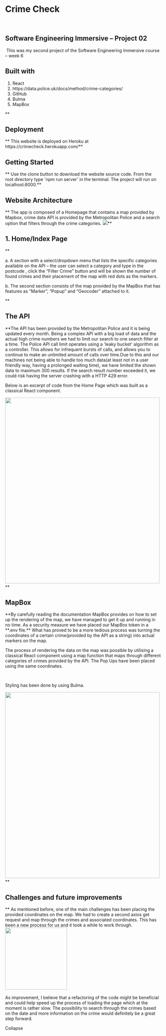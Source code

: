 **<h1>Crime Check</h1>**
​
**<h2>Software Engineering Immersive – Project 02</h2>**
​
This was my second project of the Software Engineering Immersive course – week 6
​
**<h2>Built with</h2>**
<ol>
<li>React</li>
<li>https://data.police.uk/docs/method/crime-categories/</li>
<li>GitHub</li>
<li>Bulma</i>
<li>MapBox</li>
</ol>
​
**<h2>Deployment</h2>**
This website is deployed on Heroku at https://crimecheck.herokuapp.com/
​
**<h2>Getting Started</h2>**
Use the clone button to download the website source code. From the root directory type 'npm run server' in the terminal. The project will run on localhost:8000.
​
**<h2>Website Architecture</h2>**
The app is composed of a Homepage that contains a map provided by Mapbox, crime data API is provided by the Metropolitan Police and a search option that filters through the crime categories. 
 
<img src="https://i.imgur.com/bSWocIj.png"> 
​
**<h2>1. Home/Index Page</h2>**
​
​
<p>a. A section with a select/dropdown menu that lists the specific categories available on the API – the user can select a category and type in the postcode , click the “Filter Crime” button and will be shown the number of found crimes and their placement of the map with red dots as the markers.</p>
<p>b. The second section consists of the map provided by the MapBox that has features as “Marker”, “Popup” and “Geocoder” attached to it. </p>
​
**<h2>The API</h2>**
​
The API has been provided by the Metropolitan Police and it is being updated every month. Being a complex API with a big load of data and the actual high crime numbers we had to limit our search to one search filter at a time. 
The Police API call limit operates using a 'leaky bucket' algorithm as a controller. This allows for infrequent bursts of calls, and allows you to continue to make an unlimited amount of calls over time.
​
Due to this and our machines not being able to handle too much data(at least not in a user friendly way, having a prolonged waiting time), we have limited the shown data to maximum 300 results. If  the search result number exceeded it, we could risk having the server crashing with a HTTP 429 error. 
​
<p>Below is an excerpt of code from the Home Page which was built as a classical React component.</p>
​
<img src="https://i.imgur.com/MnVV5lT.png" width= 500px height= 600px>
​
**<h2>MapBox</h2>**
​
By carefully reading the documentation MapBox provides on how to set up the rendering of the map, we have managed to get it up and running in no time. As a security measure we have placed our MapBox token in a **.env file.**  What has proved to be a more tedious process was turning the coordinates of a certain crime(provided by the API as a string) into actual markers on the map. 
​
<p>The process of rendering the data on the map was possible by utilising a classical React component using a map function that maps through different categories of crimes provided by the API. The Pop Ups have been placed using the same coordinates. </p>
​
​
<p>Styling has been done by using Bulma.</p>
<img src="https://i.imgur.com/jWYCzCI.png" width= 500px height= 600px>
​
**<h2>Challenges and future improvements</h2>**
As mentioned before, one of the main challenges has been placing the provided coordinates on the map. We had to create a second axios get request and map through the crimes and associated coordinates. This has been a new process for us and it took a while to work through.<br>
​
<img src="https://i.imgur.com/RA0704Y.png" height= 200px> 
​
<p>As improvement, I believe that a refactoring of the code might be beneficial and could help speed up the process of loading the page which at the moment is rather slow. The possibility to search through the crimes based on the date and more information on the crime would definitely be a great step forward. </p>
Collapse

